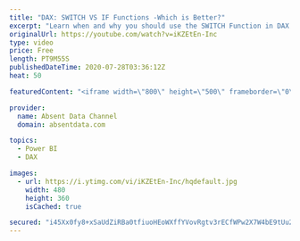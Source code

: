 ```yaml
---
title: "DAX: SWITCH VS IF Functions -Which is Better?"
excerpt: "Learn when and why you should use the SWITCH Function in DAX. Follow this easy to follow tutorial with to see the advantages of your the SWITCH function in Power BI."
originalUrl: https://youtube.com/watch?v=iKZEtEn-Inc
type: video
price: Free
length: PT9M55S
publishedDateTime: 2020-07-28T03:36:12Z
heat: 50

featuredContent: "<iframe width=\"800\" height=\"500\" frameborder=\"0\" src=\"https://www.youtube.com/embed/iKZEtEn-Inc\" allow=\"accelerometer; autoplay; encrypted-media; gyroscope; picture-in-picture\" allowfullscreen></iframe>"

provider:
  name: Absent Data Channel
  domain: absentdata.com

topics:
  - Power BI
  - DAX

images:
  - url: https://i.ytimg.com/vi/iKZEtEn-Inc/hqdefault.jpg
    width: 480
    height: 360
    isCached: true

secured: "i45Xx0fy8+xSaUdZiRBa0tfiuoHEoWXffYVovRgtv3rECfWPw2X7W4bE9tUu2oVGFZyRLNfoJVlqYSrGsKYnHsaSo8D/kQ/SysxTWyYsSo9hje86PqZWCy5g47YGEyXdf6EQTmEUu8bQwaxuOojwwguCN4Xbbm+PIEVX9QRBMrSiYZ7sAPsrfrWhhBERcTNb7jo5O6BAQ7ayP1Eu+P500+0R8oCZwGcwmRx+zEVASrVzmplMS3pVbwXQh6E4LbTfhXypnMgenzRUANIwcyYaKBZMWRWMtApHimBEVxxrh6o8RM6MpxfmkdCHEEDQn+NdF6BLXQgdY4lPd1YAddq+znzBpPZ42sMPWk0VnuNO5VCYR59kjwm1vttZZmK1MLOViEYKcheXS3y0QxSZhxi7iA==;BTvTmwINc6RR2lRsxEcdbw=="
---
```


